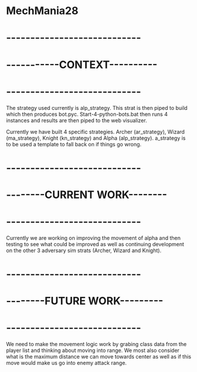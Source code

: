 # MechMania28
# ---------------------------- #
# -----------CONTEXT---------- #
# ---------------------------- #

The strategy used currently is alp_strategy. This strat is then piped to build which then produces bot.pyc. 
Start-4-python-bots.bat then runs 4 instances and results are then piped to the web visualizer.

Currently we have built 4 specific strategies. Archer (ar_strategy), Wizard (ma_strategy), Knight (kn_strategy) and Alpha (alp_strategy). a_strategy is to be used a template to fall back on if things go wrong.
# ---------------------------- #
# --------CURRENT WORK-------- #
# ---------------------------- #
Currently we are working on improving the movement of alpha and then testing to see what could be improved as well as continuing development on the other 3 adversary sim strats (Archer, Wizard and Knight). 

# ---------------------------- #
# --------FUTURE WORK--------- #
# ---------------------------- #
We need to make the movement logic work by grabing class data from the player list and thinking about moving into range. 
We most also consider what is the maximum distance we can move towards center as well as if this move would make us go into enemy attack range.
